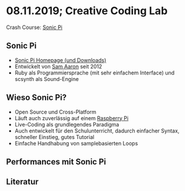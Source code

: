 # 08.11.2019; Creative Coding Lab

Crash Course: [Sonic Pi](https://sonic-pi.net/)

## Sonic Pi
* [Sonic Pi Homepage (und Downloads)](https://sonic-pi.net/)
* Entwickelt von [Sam Aaron](http://sam.aaron.name/) seit 2012
* Ruby als Programmiersprache (mit sehr einfachem Interface) und scsynth als Sound-Engine

## Wieso Sonic Pi?
* Open Source und Cross-Platform
* Läuft auch zuverlässig auf einem [Raspberry Pi](https://www.raspberrypi.org/)
* Live-Coding als grundlegendes Paradigma
* Auch entwickelt für den Schulunterricht, dadurch einfacher Syntax, schneller Einstieg, gutes Tutorial
* Einfache Handhabung von samplebasierten Loops

## Performances mit Sonic Pi

## Literatur
